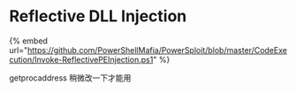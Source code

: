 # Reflective DLL Injection

{% embed url="https://github.com/PowerShellMafia/PowerSploit/blob/master/CodeExecution/Invoke-ReflectivePEInjection.ps1" %}

getprocaddress 稍微改一下才能用
